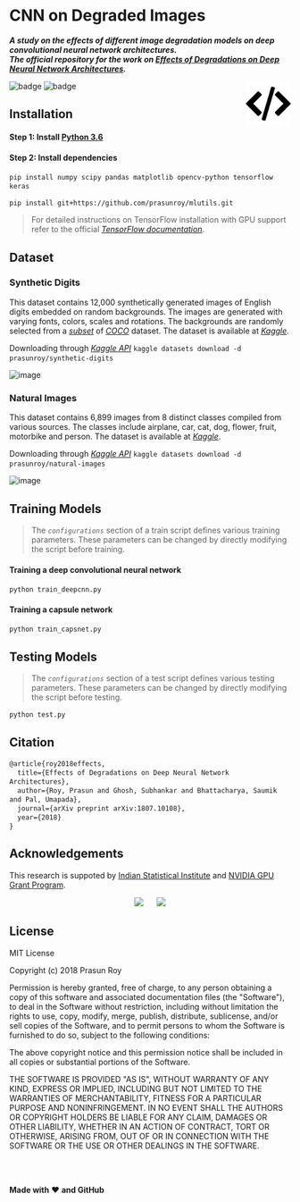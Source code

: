 # CNN on Degraded Images
***A study on the effects of different image degradation models on deep convolutional neural network architectures.*** <br />
***The official repository for the work on [Effects of Degradations on Deep Neural Network Architectures](https://arxiv.org/abs/1807.10108).***

<img align='right' height='80' src='https://github.com/prasunroy/hello-world/blob/master/assets/logo.png' />

![badge](https://github.com/prasunroy/cnn-on-degraded-images/blob/master/assets/badge_1.svg)
![badge](https://github.com/prasunroy/cnn-on-degraded-images/blob/master/assets/badge_2.svg)

## Installation
#### Step 1: Install [Python 3.6](https://www.python.org/downloads)
#### Step 2: Install dependencies
```
pip install numpy scipy pandas matplotlib opencv-python tensorflow keras
```
```
pip install git+https://github.com/prasunroy/mlutils.git
```
>For detailed instructions on TensorFlow installation with GPU support refer to the official [*TensorFlow documentation*](https://www.tensorflow.org/install).

## Dataset
### Synthetic Digits
This dataset contains 12,000 synthetically generated images of English digits embedded on random backgrounds. The images are generated with varying fonts, colors, scales and rotations. The backgrounds are randomly selected from a [*subset*](http://images.cocodataset.org/zips/val2017.zip) of [*COCO*](http://cocodataset.org) dataset. The dataset is available at [*Kaggle*](https://www.kaggle.com/prasunroy/synthetic-digits).

Downloading through [*Kaggle API*](https://github.com/Kaggle/kaggle-api) `kaggle datasets download -d prasunroy/synthetic-digits`

![image](https://github.com/prasunroy/cnn-on-degraded-images/blob/master/assets/image_01.png)

### Natural Images
This dataset contains 6,899 images from 8 distinct classes compiled from various sources. The classes include airplane, car, cat, dog, flower, fruit, motorbike and person. The dataset is available at [*Kaggle*](https://www.kaggle.com/prasunroy/natural-images).

Downloading through [*Kaggle API*](https://github.com/Kaggle/kaggle-api) `kaggle datasets download -d prasunroy/natural-images`

![image](https://github.com/prasunroy/cnn-on-degraded-images/blob/master/assets/image_02.png)

## Training Models
>The *`configurations`* section of a train script defines various training parameters. These parameters can be changed by directly modifying the script before training.

#### Training a deep convolutional neural network
```
python train_deepcnn.py
```

#### Training a capsule network
```
python train_capsnet.py
```

## Testing Models
>The *`configurations`* section of a test script defines various testing parameters. These parameters can be changed by directly modifying the script before testing.
```
python test.py
```

## Citation
```
@article{roy2018effects,
  title={Effects of Degradations on Deep Neural Network Architectures},
  author={Roy, Prasun and Ghosh, Subhankar and Bhattacharya, Saumik and Pal, Umapada},
  journal={arXiv preprint arXiv:1807.10108},
  year={2018}
}
```

## Acknowledgements
This research is suppoted by [Indian Statistical Institute](https://www.isical.ac.in/) and [NVIDIA GPU Grant Program](https://developer.nvidia.com/academic_gpu_seeding).
<p align='center'>
  <img height='120' src='https://github.com/prasunroy/cnn-on-degraded-images/blob/master/assets/image_03.png' />
  &nbsp;&nbsp;&nbsp;&nbsp;
  <img height='120' src='https://github.com/prasunroy/cnn-on-degraded-images/blob/master/assets/image_04.png' />
</p>

## License
MIT License

Copyright (c) 2018 Prasun Roy

Permission is hereby granted, free of charge, to any person obtaining a copy of this software and associated documentation files (the "Software"), to deal in the Software without restriction, including without limitation the rights to use, copy, modify, merge, publish, distribute, sublicense, and/or sell copies of the Software, and to permit persons to whom the Software is furnished to do so, subject to the following conditions:

The above copyright notice and this permission notice shall be included in all copies or substantial portions of the Software.

THE SOFTWARE IS PROVIDED "AS IS", WITHOUT WARRANTY OF ANY KIND, EXPRESS OR IMPLIED, INCLUDING BUT NOT LIMITED TO THE WARRANTIES OF MERCHANTABILITY, FITNESS FOR A PARTICULAR PURPOSE AND NONINFRINGEMENT. IN NO EVENT SHALL THE AUTHORS OR COPYRIGHT HOLDERS BE LIABLE FOR ANY CLAIM, DAMAGES OR OTHER LIABILITY, WHETHER IN AN ACTION OF CONTRACT, TORT OR OTHERWISE, ARISING FROM, OUT OF OR IN CONNECTION WITH THE SOFTWARE OR THE USE OR OTHER DEALINGS IN THE SOFTWARE.

<br />
<br />

**Made with** :heart: **and GitHub**

